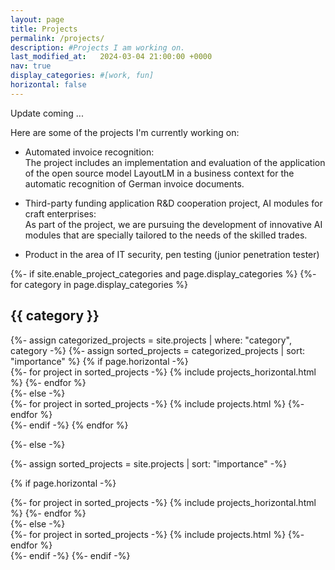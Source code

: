 ```yaml
---
layout: page
title: Projects
permalink: /projects/
description: #Projects I am working on.
last_modified_at:   2024-03-04 21:00:00 +0000
nav: true
display_categories: #[work, fun]
horizontal: false
---
```


Update coming ...

Here are some of the projects I'm currently working on:

- Automated invoice recognition: <br> 
  The project includes an implementation and evaluation of the application of the open source model LayoutLM in a business context for the automatic recognition of German invoice documents. 

- Third-party funding application R&D cooperation project, AI modules for craft enterprises: <br>
  As part of the project, we are pursuing the development of innovative AI modules that are specially tailored to the needs of the skilled trades.

- Product in the area of IT security, pen testing (junior penetration tester)

<!-- pages/projects.md -->
<div class="projects">
{%- if site.enable_project_categories and page.display_categories %}
  <!-- Display categorized projects -->
  {%- for category in page.display_categories %}
  <h2 class="category">{{ category }}</h2>
  {%- assign categorized_projects = site.projects | where: "category", category -%}
  {%- assign sorted_projects = categorized_projects | sort: "importance" %}
  <!-- Generate cards for each project -->
  {% if page.horizontal -%}
  <div class="container">
    <div class="row row-cols-2">
    {%- for project in sorted_projects -%}
      {% include projects_horizontal.html %}
    {%- endfor %}
    </div>
  </div>
  {%- else -%}
  <div class="grid">
    {%- for project in sorted_projects -%}
      {% include projects.html %}
    {%- endfor %}
  </div>
  {%- endif -%}
  {% endfor %}

{%- else -%}
<!-- Display projects without categories -->
  {%- assign sorted_projects = site.projects | sort: "importance" -%}
  <!-- Generate cards for each project -->
  {% if page.horizontal -%}
  <div class="container">
    <div class="row row-cols-2">
    {%- for project in sorted_projects -%}
      {% include projects_horizontal.html %}
    {%- endfor %}
    </div>
  </div>
  {%- else -%}
  <div class="grid">
    {%- for project in sorted_projects -%}
      {% include projects.html %}
    {%- endfor %}
  </div>
  {%- endif -%}
{%- endif -%}
</div>
